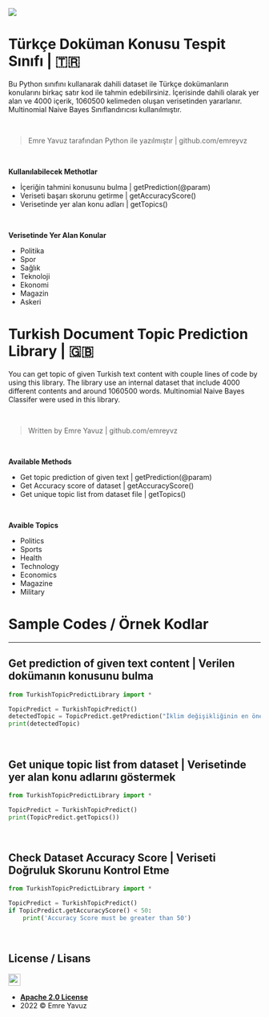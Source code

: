 ![](https://i.ibb.co/gSPSqrB/banner.png)

# Türkçe Doküman Konusu Tespit Sınıfı | 🇹🇷

Bu Python sınıfını kullanarak dahili dataset ile Türkçe dokümanların konularını birkaç satır kod ile tahmin edebilirsiniz. İçerisinde dahili olarak yer alan ve 4000 içerik, 1060500 kelimeden oluşan verisetinden yararlanır. Multinomial Naive Bayes Sınıflandırıcısı kullanılmıştır.

</br>

> Emre Yavuz tarafından Python ile yazılmıştır  | github.com/emreyvz

</br>

**Kullanılabilecek Methotlar**

- İçeriğin tahmini konusunu bulma | getPrediction(@param)
- Veriseti başarı skorunu getirme | getAccuracyScore()
- Verisetinde yer alan konu adları | getTopics()

</br>

**Verisetinde Yer Alan Konular**

- Politika
- Spor
- Sağlık
- Teknoloji
- Ekonomi
- Magazin
- Askeri

# Turkish Document Topic Prediction Library | 🇬🇧

You can get topic of given Turkish text content with couple lines of code by using this library. The library use an internal dataset that include 4000 different contents and around 1060500 words. Multinomial Naive Bayes Classifer were used in this library.

</br>

> Written by Emre Yavuz  | github.com/emreyvz

</br>

**Available Methods**

- Get topic prediction of given text | getPrediction(@param)
- Get Accuracy score of dataset | getAccuracyScore()
- Get unique topic list from dataset file | getTopics()

</br>

**Avaible Topics**

- Politics
- Sports
- Health
- Technology
- Economics
- Magazine
- Military

# Sample Codes / Örnek Kodlar
---
## Get prediction of given text content | Verilen dokümanın konusunu bulma

```python
from TurkishTopicPredictLibrary import *

TopicPredict = TurkishTopicPredict()
detectedTopic = TopicPredict.getPrediction("İklim değişikliğinin en önemli nedenlerinden biri, sera gazlarına yol açan fosil yakıtlar. Bu nedenle fosil yakıtlara yeni alternatifler aranıyor. Bu alternatiflerden biri de biyoyakıt üretiminde kullanılabilen yosunlar. Yosunlar, verimli tarım arazilerine ihtiyaç duymadıkları için tarımsal faaliyetler ile rekabet etmiyorlar. Güneş ışığı ve karbondioksit kullanarak fotosentez yaptıklarından sürdürülebilir koşullar altında üretiliyorlar. Biyorafineriler, konvansiyonel rafinerilerde işlenen fosil yakıtlara alternatif biyoyakıt üretimi yanında katma değerli ek ürünlerin de elde edildiği, sıfır atık temelli ve sürdürülebilir kalkınma odaklı bir model sunuyor.")
print(detectedTopic)
```

</br>

## Get unique topic list from dataset | Verisetinde yer alan konu adlarını göstermek

```python
from TurkishTopicPredictLibrary import *

TopicPredict = TurkishTopicPredict()
print(TopicPredict.getTopics())
```

</br>

## Check Dataset Accuracy Score | Veriseti Doğruluk Skorunu Kontrol Etme

```python
from TurkishTopicPredictLibrary import *

TopicPredict = TurkishTopicPredict()
if TopicPredict.getAccuracyScore() < 50:
    print('Accuracy Score must be greater than 50')
```

</br>

## License / Lisans

<img src="https://opensource.org/files/osi_keyhole_300X300_90ppi_0.png" height="24" width="24">

- **[Apache 2.0 License](https://www.apache.org/licenses/LICENSE-2.0)**
- 2022 © Emre Yavuz
